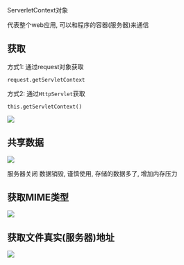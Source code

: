 ServerletContext对象

代表整个web应用, 可以和程序的容器(服务器)来通信

## 获取

方式1: 通过request对象获取

`request.getServletContext`

方式2: 通过`HttpServlet`获取

`this.getServletContext()`



![](https://pic.superbed.cn/item/5dc127c08e0e2e3ee90cf1d6.jpg)



## 共享数据

![](https://pic.superbed.cn/item/5dc128498e0e2e3ee90cffba.jpg)

服务器关闭 数据销毁, 谨慎使用, 存储的数据多了, 增加内存压力

## 获取MIME类型

![](https://pic.superbed.cn/item/5dc128838e0e2e3ee90d04b1.jpg)

## 获取文件真实(服务器)地址

![](https://pic.superbed.cn/item/5dc129148e0e2e3ee90d12ec.jpg)

















